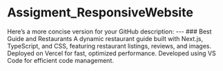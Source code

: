 # Assigment_ResponsiveWebsite
Here’s a more concise version for your GitHub description:  ---  ### Best Guide and Restaurants  A dynamic restaurant guide built with Next.js, TypeScript, and CSS, featuring restaurant listings, reviews, and images. Deployed on Vercel for fast, optimized performance. Developed using VS Code for efficient code management.
